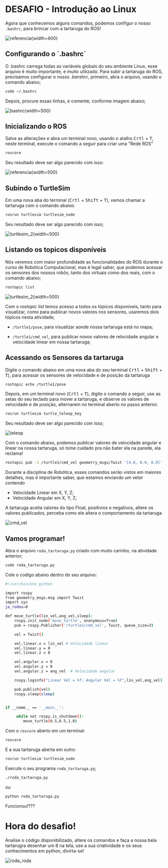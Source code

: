 # DESAFIO - Introdução ao Linux 

Agora que conhecemos alguns comandos, podemos configur o nosso `.bashrc`,  para brincar com a tartaruga do ROS!

![referencia](img/turtlesim.png){width=400}

## Configurando o ´.bashrc´

O .bashrc carrega todas as variáveis globais do seu ambiente Linux, esse arquivo é muito importante, e muito utilizado. 
Para subir a tartaruga do ROS, precisamos configurar o nosso *.barshrc*, primeiro, abra o arquivo, usando o comando abaixo;


```bash
code ~/.bashrc
```

Depois, procure essas linhas, e comente, conforme imagem abaixo;

![bashrc](img/bashrc.png){width=500}


## Inicializando o ROS

Salve as alterações e abra um terminal novo, usando o atalho <kbd>Crtl</kbd> + <kbd>T</kbd>, neste terminal, execute o comando a seguir para criar uma "Rede ROS"

``` bash
roscore
```

Seu resultado deve ser algo parecido com isso:

![referencia](img/roscore.png){width=500}


## Subindo o TurtleSim

Em uma nova aba do terminal (<kbd>Crtl</kbd> + <kbd>Shift</kbd> + <kbd>T</kbd>), vamos chamar a tartaruga com o comando abaixo:

``` bash
rosrun turtlesim turtlesim_node 
```

Seu resultado deve ser algo parecido com isso;

![turtlesim_2](img/turtlesim_2.png){width=500}

## Listando os topicos disponíveis

Nós veremos com maior profundidade as funcionalidades do ROS durante o curso de Robótica Computacional, mas é legal saber, que podemos acessar os sensores dos nossos robôs, tanto dos virtuais como dos reais, com o comando abaixo;

``` bash
rostopic list
```

![turtlesim_2](img/rostopic_list.png){width=500}



Com o *rostopic list* temos acesso a todos os tópicos disponíveis, tanto para visualizar, como para publicar novos valores nos sensores, usaremos dois tópicos nesta atividade;


- `/turtle1/pose`, para visualizar aonde nossa tartaruga está no mapa;

- `/turtle1/cmd_vel`, para publicar novos valores de relocidade angular e velocidade linear em nossa tartaruga;


## Acessando os Sensores da tartaruga

Digite o comando abaixo em uma nova aba do seu terminal <kbd>Crtl</kbd> + <kbd>Shift</kbd> + <kbd>T</kbd>), para acessar os sensores de velocidade e de posição da tartaruga

``` bash
rostopic echo /turtle1/pose 
```

Depois, em um terminal novo (<kbd>Crtl</kbd> + <kbd>T</kbd>), digite o comando a seguir, use as setas do seu teclado para mover a tartaruga, e observe os valores de velocidade e de posição, alternarem no terminal aberto no passo anterior.

``` bash
rosrun turtlesim turtle_teleop_key 
```

Seu resultado deve ser algo parecido com isso;

![teleop](img/teleop.gif)

Com o comando abaixo, podemos publicar valores de velocidade angular e linear na nossa tartaruga, só tome cuidado pra não bater ela na parede, ela reclama!

``` bash
rostopic pub -1 /turtle1/cmd_vel geometry_msgs/Twist '[4.0, 0.0, 0.0]' '[0.0, 0.0, 0.0]'
```

Durante a disciplina de Robótica, esses comandos serão vistos em maiores detalhes, mas é importante saber, que estamos enviando um vetor contendo


- Velocidade Linear em X, Y, Z;
- Velocidade Angular em X, Y, Z;


A tartaruga aceita valores do tipo Float, positivios e negativos, altere os valores publicados, perceba como ele altera o comportamento da tartaruga

![cmd_vel](img/cmd_vel.gif)

## Vamos programar!

Abra o arquivo `roda_tartaruga.py` criado com muito carinho, na atividade anterior;

``` bash
code roda_tartaruga.py
```

Cole o codigo abaixo dentro do seu arquivo:

``` bash
#!/usr/bin/env python

import rospy
from geometry_msgs.msg import Twist
import sys
ja_rodou=0

def move_turtle(lin_vel,ang_vel,sleep):
    rospy.init_node('move_turtle', anonymous=True)
    pub = rospy.Publisher('/turtle1/cmd_vel', Twist, queue_size=3)

    vel = Twist()       

    vel.linear.x = lin_vel # Velocidade linear
    vel.linear.y = 0
    vel.linear.z = 0

    vel.angular.x = 0
    vel.angular.y = 0
    vel.angular.z = ang_vel  # Velocidade angular

    rospy.loginfo("Linear Vel = %f: Angular Vel = %f",lin_vel,ang_vel)

    pub.publish(vel)
    rospy.sleep(sleep)


if __name__ == '__main__':

     while not rospy.is_shutdown():
        move_turtle(6.5,6.5,1.0)
```

Com o `roscore` aberto em um terminal:

``` bash
roscore
```

E a sua tartaruga aberta em outro:

``` bash
rosrun turtlesim turtlesim_node 
```

Execute o seu programa `roda_tartaruga.py`;

``` bash
./roda_tartaruga.py
```
ou

``` bash
python roda_tartaruga.py
```

Funcionou!???

# Hora do desafio!

Analise o código disponibilizado, altere os comandos e faça a nossa bela tartarugra desenhar um 8 na tela, use a sua criatividade e os seus conhecimentos em python, divirta-se!

![roda_roda](img/roda_roda.gif)

